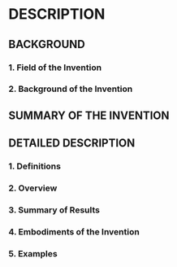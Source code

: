 # DESCRIPTION

## BACKGROUND

### 1. Field of the Invention

### 2. Background of the Invention

## SUMMARY OF THE INVENTION

## DETAILED DESCRIPTION

### 1. Definitions

### 2. Overview

### 3. Summary of Results

### 4. Embodiments of the Invention

### 5. Examples

